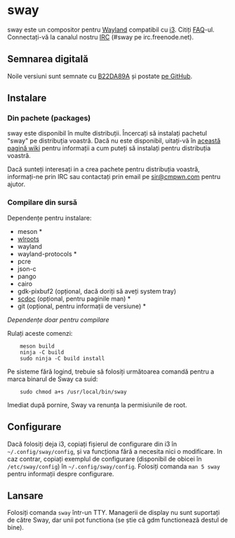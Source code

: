 # sway

sway este un compositor pentru [Wayland](http://wayland.freedesktop.org/) compatibil cu [i3](https://i3wm.org/).
Citiți [FAQ](https://github.com/swaywm/sway/wiki)-ul. Connectați-vă la canalul nostru [IRC](http://webchat.freenode.net/?channels=sway&uio=d4) (#sway pe irc.freenode.net).

## Semnarea digitală

Noile versiuni sunt semnate cu [B22DA89A](http://pgp.mit.edu/pks/lookup?op=vindex&search=0x52CB6609B22DA89A)
și postate [pe GitHub](https://github.com/swaywm/sway/releases).

## Instalare

### Din pachete (packages) 

sway este disponibil în multe distribuții. Încercați să instalați pachetul "sway" pe distribuția voastră. Dacă nu este disponibil, uitați-vă în [această pagină wiki](https://github.com/swaywm/sway/wiki/Unsupported-packages)
pentru informații a cum puteți să instalați pentru distribuția voastră.

Dacă sunteți interesați in a crea pachete pentru distribuția voastră, informați-ne prin IRC sau contactați prin email pe sir@cmpwn.com pentru ajutor.

### Compilare din sursă

Dependențe pentru instalare:

* meson \*
* [wlroots](https://github.com/swaywm/wlroots)
* wayland
* wayland-protocols \*
* pcre
* json-c
* pango
* cairo
* gdk-pixbuf2 (opțional, dacă doriți să aveți system tray)
* [scdoc](https://git.sr.ht/~sircmpwn/scdoc) (opțional, pentru paginile man) \*
* git (opțional, pentru informații de versiune) \*

*Dependențe doar pentru compilare*

Rulați aceste comenzi:

```
    meson build
    ninja -C build
    sudo ninja -C build install
```

Pe sisteme fără logind, trebuie să folosiți următoarea comandă pentru a marca binarul de Sway ca suid:

```
    sudo chmod a+s /usr/local/bin/sway
```

Imediat după pornire, Sway va renunța la permisiunile de root.

## Configurare

Dacă folosiți deja i3, copiați fișierul de configurare din i3 în `~/.config/sway/config`, și va funcționa fără a necesita nici o modificare. In caz contrar, copiați exemplul de configurare (disponibil de obicei în `/etc/sway/config`) în `~/.config/sway/config`.
Folosiți comanda `man 5 sway` pentru informații despre configurare.

## Lansare

Folosiți comanda `sway` într-un TTY. Managerii de display nu sunt suportați de către Sway, dar unii pot functiona (se știe că gdm functioneazâ destul de bine).

